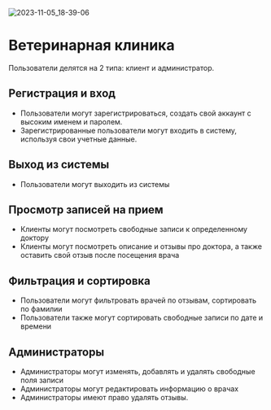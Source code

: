 ![2023-11-05_18-39-06](https://github.com/Alisandra2003/Veterinary-Clinic/assets/128182010/2b00eb02-12a2-4a41-aa15-cf339ab96fc1)

# Ветеринарная клиника
Пользователи делятся на 2 типа: клиент и администратор.


## Регистрация и вход

- Пользователи могут зарегистрироваться, создать свой аккаунт с высоким именем и паролем.
- Зарегистрированные пользователи могут входить в систему, используя свои учетные данные.

## Выход из системы

- Пользователи могут выходить из системы

## Просмотр записей на прием

- Клиенты могут посмотреть свободные записи к определенному доктору
- Клиенты могут посмотреть описание и отзывы про доктора, а также оставить свой отзыв после посещения врача

## Фильтрация и сортировка

- Пользователи могут фильтровать врачей по отзывам, сортировать по фамилии
- Пользователи также могут сортировать свободные записи по дате и времени

## Администраторы

- Администраторы могут изменять, добавлять и удалять свободные поля записи
- Администраторы могут редактировать информацию о врачах
- Администраторы имеют право удалять отзывы.
